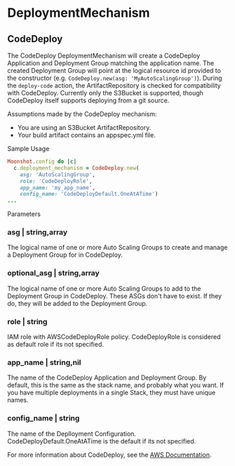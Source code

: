 # DeploymentMechanism

## CodeDeploy

The CodeDeploy DeploymentMechanism will create a CodeDeploy
Application and Deployment Group matching the application name. The
created Deployment Group will point at the logical resource id
provided to the constructor (e.g. `CodeDeploy.new(asg:
'MyAutoScalingGroup')`). During the `deploy-code` action, the
ArtifactRepository is checked for compatibility with
CodeDeploy. Currently only the S3Bucket is supported, though
CodeDeploy itself supports deploying from a git source.

Assumptions made by the CodeDeploy mechanism:

- You are using an S3Bucket ArtifactRepository.
- Your build artifact contains an appspec.yml file.

Sample Usage
```ruby
Moonshot.config do |c|
  c.deployment_mechanism = CodeDeploy.new(
    asg: 'AutoScalingGroup',
    role: 'CodeDeployRole',
    app_name: 'my_app_name',
    config_name: 'CodeDeployDefault.OneAtATime')
...
```
Parameters

### asg | string,array

The logical name of one or more Auto Scaling Groups to create and
manage a Deployment Group for in CodeDeploy.

### optional_asg | string,array

The logical name of one or more Auto Scaling Groups to add to the
Deployment Group in CodeDeploy. These ASGs don't have to exist.
If they do, they will be added to the Deployment Group.

### role | string

IAM role with AWSCodeDeployRole policy. CodeDeployRole is considered
as default role if its not specified.

### app_name | string,nil

The name of the CodeDeploy Application and Deployment Group. By
default, this is the same as the stack name, and probably what you
want. If you have multiple deployments in a single Stack, they must
have unique names.

### config_name | string

The name of the Deplloyment
Configuration. CodeDeployDefault.OneAtATime is the default if its not
specified.

For more information about CodeDeploy, see the [AWS Documentation][1].

[1]: http://docs.aws.amazon.com/codedeploy/latest/userguide/welcome.html
